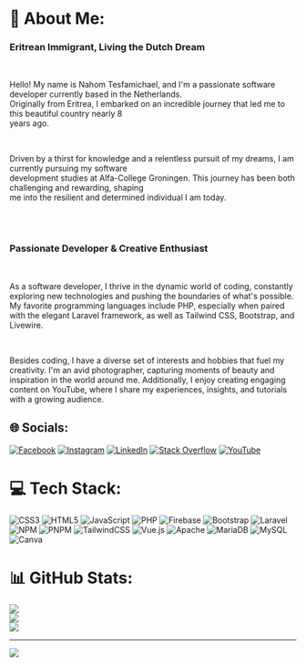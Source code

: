 # 💫 About Me:
<h3>Eritrean Immigrant, Living the Dutch Dream</h3><br>        <p>Hello! My name is Nahom Tesfamichael, and I'm a passionate software developer currently based in the Netherlands.<br>          Originally from Eritrea, I embarked on an incredible journey that led me to this beautiful country nearly 8<br>          years ago.</p><br>        <p>Driven by a thirst for knowledge and a relentless pursuit of my dreams, I am currently pursuing my software<br>          development studies at Alfa-College Groningen. This journey has been both challenging and rewarding, shaping<br>          me into the resilient and determined individual I am today.</p><br><br><h3>Passionate Developer & Creative Enthusiast</h3><br>        <p>As a software developer, I thrive in the dynamic world of coding, constantly exploring new technologies and pushing the boundaries of what's possible. My favorite programming languages include PHP, especially when paired with the elegant Laravel framework, as well as Tailwind CSS, Bootstrap, and Livewire.</p><br>        <p>Besides coding, I have a diverse set of interests and hobbies that fuel my creativity. I'm an avid photographer, capturing moments of beauty and inspiration in the world around me. Additionally, I enjoy creating engaging content on YouTube, where I share my experiences, insights, and tutorials with a growing audience.</p>


## 🌐 Socials:
[![Facebook](https://img.shields.io/badge/Facebook-%231877F2.svg?logo=Facebook&logoColor=white)](https://facebook.com/https://www.facebook.com/nahom.tesfamichael.90) [![Instagram](https://img.shields.io/badge/Instagram-%23E4405F.svg?logo=Instagram&logoColor=white)](https://instagram.com/https://www.instagram.com/nahom.info.tube/) [![LinkedIn](https://img.shields.io/badge/LinkedIn-%230077B5.svg?logo=linkedin&logoColor=white)](https://linkedin.com/in/https://www.linkedin.com/in/nahom-tesfamichael-87a2a7135/) [![Stack Overflow](https://img.shields.io/badge/-Stackoverflow-FE7A16?logo=stack-overflow&logoColor=white)](https://stackoverflow.com/users/12553809) [![YouTube](https://img.shields.io/badge/YouTube-%23FF0000.svg?logo=YouTube&logoColor=white)](https://youtube.com/@www.youtube.com/channel/UCIMHXf1qvVBxoYfWFpk9hiw?view_as=subscriber=1) 

# 💻 Tech Stack:
![CSS3](https://img.shields.io/badge/css3-%231572B6.svg?style=plastic&logo=css3&logoColor=white) ![HTML5](https://img.shields.io/badge/html5-%23E34F26.svg?style=plastic&logo=html5&logoColor=white) ![JavaScript](https://img.shields.io/badge/javascript-%23323330.svg?style=plastic&logo=javascript&logoColor=%23F7DF1E) ![PHP](https://img.shields.io/badge/php-%23777BB4.svg?style=plastic&logo=php&logoColor=white) ![Firebase](https://img.shields.io/badge/firebase-%23039BE5.svg?style=plastic&logo=firebase) ![Bootstrap](https://img.shields.io/badge/bootstrap-%238511FA.svg?style=plastic&logo=bootstrap&logoColor=white) ![Laravel](https://img.shields.io/badge/laravel-%23FF2D20.svg?style=plastic&logo=laravel&logoColor=white) ![NPM](https://img.shields.io/badge/NPM-%23CB3837.svg?style=plastic&logo=npm&logoColor=white) ![PNPM](https://img.shields.io/badge/pnpm-%234a4a4a.svg?style=plastic&logo=pnpm&logoColor=f69220) ![TailwindCSS](https://img.shields.io/badge/tailwindcss-%2338B2AC.svg?style=plastic&logo=tailwind-css&logoColor=white) ![Vue.js](https://img.shields.io/badge/vue.js-%2335495e.svg?style=plastic&logo=vuedotjs&logoColor=%234FC08D) ![Apache](https://img.shields.io/badge/apache-%23D42029.svg?style=plastic&logo=apache&logoColor=white) ![MariaDB](https://img.shields.io/badge/MariaDB-003545?style=plastic&logo=mariadb&logoColor=white) ![MySQL](https://img.shields.io/badge/mysql-%2300000f.svg?style=plastic&logo=mysql&logoColor=white) ![Canva](https://img.shields.io/badge/Canva-%2300C4CC.svg?style=plastic&logo=Canva&logoColor=white)
# 📊 GitHub Stats:
![](https://github-readme-stats.vercel.app/api?username=nahom17&theme=dark&hide_border=false&include_all_commits=true&count_private=true)<br/>
![](https://github-readme-streak-stats.herokuapp.com/?user=nahom17&theme=dark&hide_border=false)<br/>
![](https://github-readme-stats.vercel.app/api/top-langs/?username=nahom17&theme=dark&hide_border=false&include_all_commits=true&count_private=true&layout=compact)

---
[![](https://visitcount.itsvg.in/api?id=nahom17&icon=0&color=0)](https://visitcount.itsvg.in)

